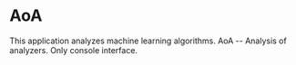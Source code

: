 AoA
============

This application analyzes machine learning algorithms. AoA -- Analysis of analyzers. Only console interface.